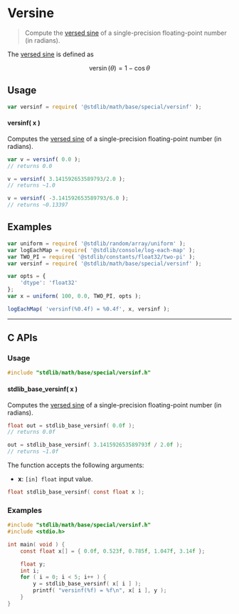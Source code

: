 <!--

@license Apache-2.0

Copyright (c) 2025 The Stdlib Authors.

Licensed under the Apache License, Version 2.0 (the "License");
you may not use this file except in compliance with the License.
You may obtain a copy of the License at

   http://www.apache.org/licenses/LICENSE-2.0

Unless required by applicable law or agreed to in writing, software
distributed under the License is distributed on an "AS IS" BASIS,
WITHOUT WARRANTIES OR CONDITIONS OF ANY KIND, either express or implied.
See the License for the specific language governing permissions and
limitations under the License.

-->

# Versine

> Compute the [versed sine][versed-sine] of a single-precision floating-point number (in radians).

<section class="intro">

The [versed sine][versed-sine] is defined as

<!-- <equation class="equation" label="eq:versine" align="center" raw="\operatorname{versin}(\theta) = 1 - \cos \theta" alt="Versed sine."> -->

```math
\mathop{\mathrm{versin}}(\theta) = 1 - \cos \theta
```

<!-- </equation> -->

</section>

<!-- /.intro -->

<section class="usage">

## Usage

```javascript
var versinf = require( '@stdlib/math/base/special/versinf' );
```

#### versinf( x )

Computes the [versed sine][versed-sine] of a single-precision floating-point number (in radians).

```javascript
var v = versinf( 0.0 );
// returns 0.0

v = versinf( 3.141592653589793/2.0 );
// returns ~1.0

v = versinf( -3.141592653589793/6.0 );
// returns ~0.13397
```

</section>

<!-- /.usage -->

<section class="examples">

## Examples

<!-- eslint no-undef: "error" -->

```javascript
var uniform = require( '@stdlib/random/array/uniform' );
var logEachMap = require( '@stdlib/console/log-each-map' );
var TWO_PI = require( '@stdlib/constants/float32/two-pi' );
var versinf = require( '@stdlib/math/base/special/versinf' );

var opts = {
    'dtype': 'float32'
};
var x = uniform( 100, 0.0, TWO_PI, opts );

logEachMap( 'versinf(%0.4f) = %0.4f', x, versinf );
```

</section>

<!-- /.examples -->

<!-- C interface documentation. -->

* * *

<section class="c">

## C APIs

<!-- Section to include introductory text. Make sure to keep an empty line after the intro `section` element and another before the `/section` close. -->

<section class="intro">

</section>

<!-- /.intro -->

<!-- C usage documentation. -->

<section class="usage">

### Usage

```c
#include "stdlib/math/base/special/versinf.h"
```

#### stdlib_base_versinf( x )

Computes the [versed sine][versed-sine] of a single-precision floating-point number (in radians).

```c
float out = stdlib_base_versinf( 0.0f );
// returns 0.0f

out = stdlib_base_versinf( 3.141592653589793f / 2.0f );
// returns ~1.0f
```

The function accepts the following arguments:

-   **x**: `[in] float` input value.

```c
float stdlib_base_versinf( const float x );
```

</section>

<!-- /.usage -->

<!-- C API usage notes. Make sure to keep an empty line after the `section` element and another before the `/section` close. -->

<section class="notes">

</section>

<!-- /.notes -->

<!-- C API usage examples. -->

<section class="examples">

### Examples

```c
#include "stdlib/math/base/special/versinf.h"
#include <stdio.h>

int main( void ) {
    const float x[] = { 0.0f, 0.523f, 0.785f, 1.047f, 3.14f };

    float y;
    int i;
    for ( i = 0; i < 5; i++ ) {
        y = stdlib_base_versinf( x[ i ] );
        printf( "versinf(%f) = %f\n", x[ i ], y );
    }
}
```

</section>

<!-- /.examples -->

</section>

<!-- /.c -->

<!-- Section for related `stdlib` packages. Do not manually edit this section, as it is automatically populated. -->

<section class="related">

</section>

<!-- /.related -->

<!-- Section for all links. Make sure to keep an empty line after the `section` element and another before the `/section` close. -->

<section class="links">

[versed-sine]: https://en.wikipedia.org/wiki/Versine

<!-- <related-links> -->

<!-- </related-links> -->

</section>

<!-- /.links -->
